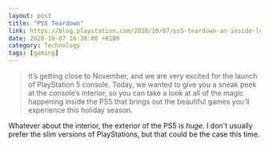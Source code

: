 ```yaml
--- 
layout: post 
title: "PS5 Teardown" 
link: https://blog.playstation.com/2020/10/07/ps5-teardown-an-inside-look-at-our-most-transformative-console-yet/
date: 2020-10-07 16:30:00 +0100 
category: Technology 
tags: [gaming] 
--- 
```


>It’s getting close to November, and we are very excited for the launch of PlayStation 5 console. Today, we wanted to give you a sneak peek at the console’s interior, so you can take a look at all of the magic happening inside the PS5 that brings out the beautiful games you’ll experience this holiday season.

Whatever about the interior, the exterior of the PS5 is _huge_. I don't usually prefer the slim versions of PlayStations, but that could be the case this time. 

